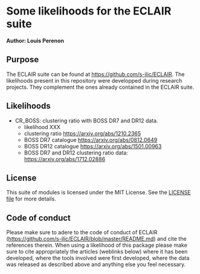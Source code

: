 # Some likelihoods for the ECLAIR suite

**Author: Louis Perenon**

## Purpose

The ECLAIR suite can be found at https://github.com/s-ilic/ECLAIR. The likelihoods present in this repository were developped during research projects. They complement the ones already contained in the ECLAIR suite.

## Likelihoods

 * CR_BOSS: clustering ratio with BOSS DR7 and DR12 data.
     - likelihood XXX
     - clustering ratio https://arxiv.org/abs/1210.2365
     - BOSS DR7 catalogue https://arxiv.org/abs/0812.0649
     - BOSS DR12 catalogue https://arxiv.org/abs/1501.00963
     - BOSS DR7 and DR12 clustering ratio data: https://arxiv.org/abs/1712.02886

## License

This suite of modules is licensed under the MIT License. See the [LICENSE file](https://github.com/louisperenon/ECLAIR_likelihoods/blob/main/LICENSE) for more details.

## Code of conduct

Please make sure to adere to the code of conduct of ECLAIR (https://github.com/s-ilic/ECLAIR/blob/master/README.md) and cite the references therein. When using a likelihood of this package please make sure to cite appropriately the articles (weblinks below) where it has been developed, where the tools involved were first developed, where the data was released as described above and anything else you feel necessary.

